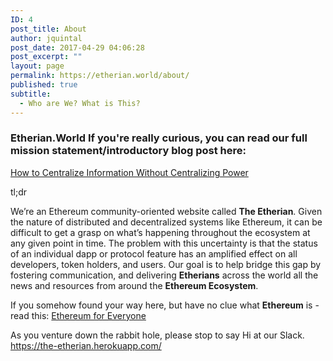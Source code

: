 ```yaml
---
ID: 4
post_title: About
author: jquintal
post_date: 2017-04-29 04:06:28
post_excerpt: ""
layout: page
permalink: https://etherian.world/about/
published: true
subtitle:
  - Who are We? What is This?
---
```

<h3>Etherian.World If you're really curious, you can read our full mission statement/introductory blog post here:</h3>
<a href="https://medium.com/etherian/how-to-centralize-information-without-centralizing-power-ae36d41020f4">How to Centralize Information Without Centralizing Power</a>

tl;dr

We’re an Ethereum community-oriented website called <strong>The Etherian</strong>. Given the nature of distributed and decentralized systems like Ethereum, it can be difficult to get a grasp on what’s happening throughout the ecosystem at any given point in time. The problem with this uncertainty is that the status of an individual dapp or protocol feature has an amplified effect on all developers, token holders, and users. Our goal is to help bridge this gap by fostering communication, and delivering <strong>Etherians</strong> across the world all the news and resources from around the <strong>Ethereum Ecosystem</strong>.

If you somehow found your way here, but have no clue what <strong>Ethereum</strong> is - read this: <a href="https://medium.com/@Ethereum_AI/ethereum-for-everyone-2846efa35815">Ethereum for Everyone</a>

As you venture down the rabbit hole, please stop to say Hi at our Slack.
<a href="https://the-etherian.herokuapp.com/">https://the-etherian.herokuapp.com/</a>

&nbsp;